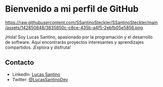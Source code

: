 # Bienvenido a mi perfil de GitHub

https://raw.githubusercontent.com/SSantinoSteckler/SSantinoSteckler/main/assets/142850848/3835850c-c8ce-435b-a4f5-2ebfb05e5856.png

¡Hola! Soy Lucas Santino, apasionado por la programación y el desarrollo de software. Aquí encontrarás proyectos interesantes y aprendizajes compartidos. ¡Explora y disfruta!

## Contacto
- LinkedIn: [Lucas Santino](https://www.linkedin.com/in/lucassantino/)
- Twitter: [@LucasSantinoDev](https://twitter.com/LucasSantinoDev)
